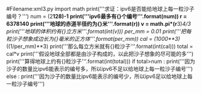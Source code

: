 #Filename:xml3.py
import math
print('''求证：ipv6是否能给地球上每一粒沙子编号？''')
num = (2**128)-1
print('''ipv6最多有{}个编号'''.format(num))
r = 6378140
print('''地球的赤道半径约为{}米'''.format(r))
v = math.pi*(r**3)*4/3
print('''地球的体积约有{}立方米'''.format(int(v)))
per_mm = 0.01
print('''把每粒沙子想象成边长为{}毫米的正方体'''.format(per_mm))
cal = (1000**3)*((1/per_mm)**3)
print('''那么每立方米就有{}粒沙子'''.format(int(cal)))
total = cal*v
print('''假设地球全部都是由沙子构成的，以此把沙子想象的尽可能的多''')
print('''算得地球上约有{}粒沙子'''.format(int(total)))
if total>num :
	print('''因为沙子的数量比ipv6能表示的编号多，所以ipv6不足以给地球上每一粒沙子编号''')
else :
	print('''因为沙子的数量比ipv6能表示的编号少，所以ipv6足以给地球上每一粒沙子编号''')
